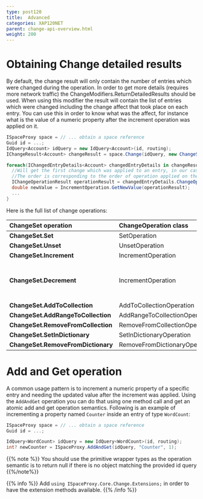 ```yaml
---
type: post120
title:  Advanced
categories: XAP120NET
parent: change-api-overview.html
weight: 200
---
```



# Obtaining Change detailed results

By default, the change result will only contain the number of entries which were changed during the operation. In order to get more details (requires more network traffic) the ChangeModifiers.ReturnDetailedResults should be used. When using this modifier the result will contain the list of entries which were changed including the change affect that took place on each entry.
You can use this in order to know what was the affect, for instance what is the value of a numeric property after the increment operation was applied on it.


```csharp
ISpaceProxy space = // ... obtain a space reference
Guid id = ...;
IdQuery<Account> idQuery = new IdQuery<Account>(id, routing);
IChangeResult<Account> changeResult = space.Change(idQuery, new ChangeSet().Increment("balance.euro", 5.2D), ChangeModifiers.ReturnDetailedResults);

foreach(IChangedEntryDetails<Account> changedEntryDetails in changeResult.Results) {
  //Will get the first change which was applied to an entry, in our case we did only single increment so we will have only one change operation.
  //The order is corresponding to the order of operation applied on the `ChangeSet`.
  IChangeOperationResult operationResult = changedEntryDetails.ChangeOperationsResults[0];
  double newValue = IncrementOperation.GetNewValue(operationResult);
  ...
}
```

Here is the full list of change operations:


|ChangeSet operation|ChangeOperation class|Comment|
|:------------------|:--------------------|:------|
|**ChangeSet.Set**|SetOperation| |
|**ChangeSet.Unset**|UnsetOperation| |
|**ChangeSet.Increment**|IncrementOperation| |
|**ChangeSet.Decrement**|IncrementOperation|will be increment with negative value|
|**ChangeSet.AddToCollection**|AddToCollectionOperation| |
|**ChangeSet.AddRangeToCollection**|AddRangeToCollectionOperation| |
|**ChangeSet.RemoveFromCollection**|RemoveFromCollectionOperation| |
|**ChangeSet.SetInDictionary**|SetInDictionaryOperation| |
|**ChangeSet.RemoveFromDictionary**|RemoveFromDictionaryOperation| |



# Add and Get operation

A common usage pattern is to increment a numeric property of a specific entry and needing the updated value after the increment was applied.
Using the `AddAndGet` operation you can do that using one method call and get an atomic add and get operation semantics.
Following is an example of incrementing a property named `Counter` inside an entry of type `WordCount`:


```csharp
ISpaceProxy space = // ... obtain a space reference
Guid id = ...;

IdQuery<WordCount> idQuery = new IdQuery<WordCount>(id, routing);
int? newCounter = ISpaceProxy.AddAndGet(idQuery, "Counter", 1);
```

{{% note %}}
You should use the primitive wrapper types as the operation semantic is to return null if there is no object matching the provided id query
{{%/note%}}

{{% info %}}
Add `using ISpaceProxy.Core.Change.Extensions;` in order to have the extension methods available.
{{% /info %}}

